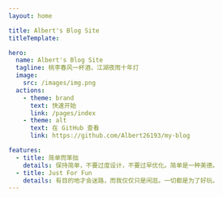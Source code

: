 ```yaml
---
layout: home

title: Albert's Blog Site
titleTemplate:

hero:
  name: Albert's Blog Site
  tagline: 桃李春风一杯酒，江湖夜雨十年灯
  image:
    src: /images/img.png
  actions:
    - theme: brand
      text: 快速开始
      link: /pages/index
    - theme: alt
      text: 在 GitHub 查看
      link: https://github.com/Albert26193/my-blog

features:
  - title: 简单而笨拙
    details: 保持简单，不要过度设计，不要过早优化。简单是一种美德。
  - title: Just For Fun
    details: 有目的地才会迷路，而我仅仅只是闲逛。一切都是为了好玩。
---
```

